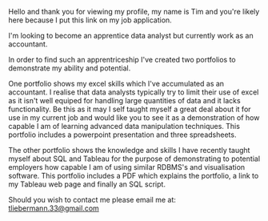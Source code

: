 Hello and thank you for viewing my profile, my name is Tim and you're likely here because I put this link on my job application.

I'm looking to become an apprentice data analyst but currently work as an accountant.

In order to find such an apprentriceship I've created two portfolios to demonstrate my ability and potential.

One portfolio shows my excel skills which I've accumulated as an accountant. I realise that data analysts typically try to limit
their use of excel as it isn't well equiped for handling large quantities of data and it lacks functionality. Be this as it may I
self taught myself a great deal about it for use in my current job and would like you to see it as a demonstration of how 
capable I am of learning advanced data manipulation techniques. This portfolio includes a powerpoint presentation and three spreadsheets.

The other portfolio shows the knowledge and skills I have recently taught myself about SQL and Tableau for the purpose of demonstrating 
to potential employers how capable I am of using similar RDBMS's and visualisation software. This portfolio includes a PDF which explains
the portfolio, a link to my Tableau web page and finally an SQL script.

Should you wish to contact me please email me at: tliebermann.33@gmail.com

<!---
TimLieb/TimLieb is a ✨ special ✨ repository because its `README.md` (this file) appears on your GitHub profile.
You can click the Preview link to take a look at your changes.
--->
